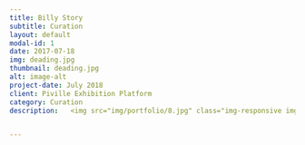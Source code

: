 ```yaml
---
title: Billy Story
subtitle: Curation
layout: default
modal-id: 1
date: 2017-07-18
img: deading.jpg
thumbnail: deading.jpg
alt: image-alt
project-date: July 2018
client: Piville Exhibition Platform
category: Curation
description:   <img src="img/portfolio/8.jpg" class="img-responsive img-centered" alt="Winner Takes All">  <img src="img/portfolio/9.jpg" class="img-responsive img-centered" alt="Bus Hell">  <img src="img/portfolio/11.jpg" class="img-responsive img-centered" alt="USB Always Doesn't Work at Important Moment"> <img src="img/portfolio/13.jpg" class="img-responsive img-centered" alt="Interview">  <img src="img/portfolio/14.jpg" class="img-responsive img-centered" alt="Execution by the Paper-guillotine">


---
```

